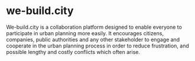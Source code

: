 we-build.city
=============

We-build.city is a collaboration platform designed to enable everyone to participate in urban planning more easily. It encourages citizens, companies, public authorities and any other stakeholder to engage and cooperate in the urban planning process in order to reduce frustration, and possible lengthy and costly conflicts which often arise.
